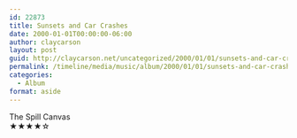 ```yaml
---
id: 22873
title: Sunsets and Car Crashes
date: 2000-01-01T00:00:00-06:00
author: claycarson
layout: post
guid: http://claycarson.net/uncategorized/2000/01/01/sunsets-and-car-crashes/
permalink: /timeline/media/music/album/2000/01/01/sunsets-and-car-crashes/
categories:
  - Album
format: aside
---
```

<div class="media-details"></div>

<div class="media-creator">The Spill Canvas</div>

<div class="media-rating">★★★★☆</div>